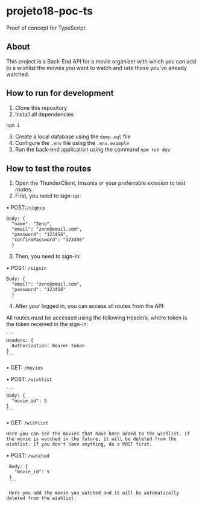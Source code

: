 # projeto18-poc-ts

Proof of concept for TypeScript.

<h2>About</h2>

This project is a Back-End API for a movie organizer with which you can add to a wishlist the movies you want to watch and rate those you've already watched.

<h2>How to run for development</h2>

1. Clone this repository
2. Install all dependencies

```bash
npm i
```

3. Create a local database using the `dump.sql` file
4. Configure the `.env` file using the `.env.example`
5. Run the back-end application using the command `npm run dev`

<h2>How to test the routes</h2>

1. Open the ThunderClient, Imsonia or your preferrable extesion to test routes.
2. First, you need to sign-up:

  • POST:`/signup`
    
    Body: {
      "name": "Zeno",
      "email": "zeno@email.com",
      "password": "123456",
      "confirmPassword": "123456"
      }
    
3. Then, you need to sign-in:

  • POST: `/signin`
  
    Body: {
      "email": "zeno@email.com",
      "password": "123456"
      }
    
4. After your logged in, you can access all routes from the API:

  All routes must be accessed using the following Headers, where token is the token received in the sign-in:

    ```
    Headers: {
      Authorization: Bearer token
    }
    ```

  • GET: `/movies`
  
  
  • POST: `/wishlist`

    ```
    Body: {
      "movie_id": 5
    }
    ```

  • GET: `/wishlist`
  
    Here you can see the movies that have been added to the wishlist. If the movie is watched in the future, it will be deleted from the wishlist. If you don't have anything, do a POST first.
    
    
  • POST: `/watched`

   ```
    Body: {
      "movie_id": 5
    }
    ```
  
    Here you add the movie you watched and it will be automatically deleted from the wishlist.
